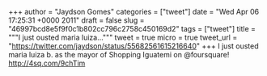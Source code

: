
+++
author = "Jaydson Gomes"
categories = ["tweet"]
date = "Wed Apr 06 17:25:31 +0000 2011"
draft = false
slug = "46997bcd8e5f9f0c1b802cc796c2758c450169d2"
tags = ["tweet"]
title = """I just ousted maria luiza..."""
tweet = true
micro = true
tweet_url = "https://twitter.com/jaydson/status/55682561615216640"
+++
I just ousted maria luiza b. as the mayor of Shopping Iguatemi on @foursquare! http://4sq.com/9chTim
